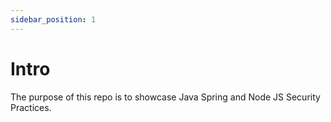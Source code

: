 ```yaml
---
sidebar_position: 1
---
```


# Intro

The purpose of this repo is to showcase Java Spring and Node JS Security Practices.
